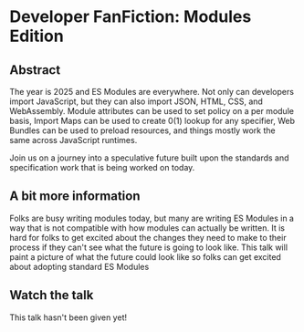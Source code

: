 # Developer FanFiction: Modules Edition

## Abstract

The year is 2025 and ES Modules are everywhere. Not only can developers import JavaScript, but they can also import JSON, HTML, CSS, and WebAssembly. Module attributes can be used to set policy on a per module basis, Import Maps can be used to create 0(1) lookup for any specifier, Web Bundles can be used to preload resources, and things mostly work the same across JavaScript runtimes.

Join us on a journey into a speculative future built upon the standards and specification work that is being worked on today.

## A bit more information

Folks are busy writing modules today, but many are writing ES Modules in a way that is not compatible with how modules can actually be written. It is hard for folks to get excited about the changes they need to make to their process if they can't see what the future is going to look like. This talk will paint a picture of what the future could look like so folks can get excited about adopting standard ES Modules

## Watch the talk

This talk hasn't been given yet!
